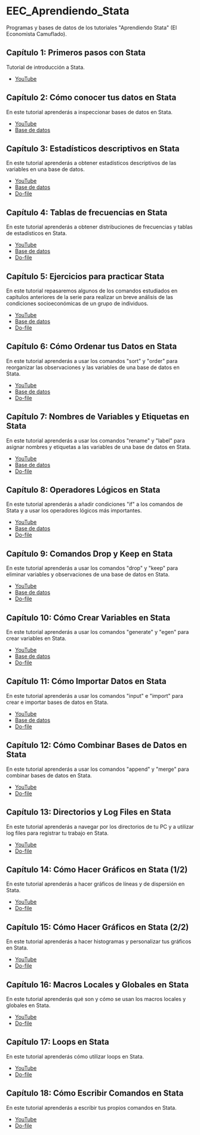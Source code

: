 # EEC_Aprendiendo_Stata
 Programas y bases de datos de los tutoriales "Aprendiendo Stata" (El Economista Camuflado).

## Capítulo 1: Primeros pasos con Stata
Tutorial de introducción a Stata.
- [YouTube](https://www.youtube.com/watch?v=9SoBYGcbocU)

## Capítulo 2: Cómo conocer tus datos en Stata
En este tutorial aprenderás a inspeccionar bases de datos en Stata.
- [YouTube](https://www.youtube.com/watch?v=KaH50JQl1jQ&t=1732s)
- [Base de datos](https://github.com/manuelmontesinos/EEC_Aprendiendo_Stata/blob/main/data1.dta)

## Capítulo 3: Estadísticos descriptivos en Stata
En este tutorial aprenderás a obtener estadísticos descriptivos de las variables en una base de datos.
- [YouTube](https://www.youtube.com/watch?v=eIHLHHd-3do)
- [Base de datos](https://github.com/manuelmontesinos/EEC_Aprendiendo_Stata/blob/main/data1.dta)
- [Do-file](https://github.com/manuelmontesinos/EEC_Aprendiendo_Stata/blob/main/dofile_c3.do)

## Capítulo 4: Tablas de frecuencias en Stata
En este tutorial aprenderás a obtener distribuciones de frecuencias y tablas de estadísticos en Stata.
- [YouTube](https://www.youtube.com/watch?v=UWWU0G3qd1I&t=459s)
- [Base de datos](https://github.com/manuelmontesinos/EEC_Aprendiendo_Stata/blob/main/data1.dta)
- [Do-file](https://github.com/manuelmontesinos/EEC_Aprendiendo_Stata/blob/main/dofile_c4.do)

## Capítulo 5: Ejercicios para practicar Stata
En este tutorial repasaremos algunos de los comandos estudiados en capítulos anteriores de la serie para realizar un breve análisis de las condiciones socioeconómicas de un grupo de individuos.
- [YouTube](https://www.youtube.com/watch?v=xcFJZVqTK1Y&t=12s)
- [Base de datos](https://github.com/manuelmontesinos/EEC_Aprendiendo_Stata/blob/main/data1.dta)
- [Do-file](https://github.com/manuelmontesinos/EEC_Aprendiendo_Stata/blob/main/dofile_c5.do)

## Capítulo 6: Cómo Ordenar tus Datos en Stata
En este tutorial aprenderás a usar los comandos "sort" y "order" para reorganizar las observaciones y las variables de una base de datos en Stata.
- [YouTube](https://youtu.be/o_q9Oas-RJg)
- [Base de datos](https://github.com/manuelmontesinos/EEC_Aprendiendo_Stata/blob/main/data1.dta)
- [Do-file](https://github.com/manuelmontesinos/EEC_Aprendiendo_Stata/blob/main/dofile_c6.do)

## Capítulo 7: Nombres de Variables y Etiquetas en Stata
En este tutorial aprenderás a usar los comandos "rename" y "label" para asignar nombres y etiquetas a las variables de una base de datos en Stata.
- [YouTube](https://youtu.be/zKbyySLmAYI)
- [Base de datos](https://github.com/manuelmontesinos/EEC_Aprendiendo_Stata/blob/main/data1.dta)
- [Do-file](https://github.com/manuelmontesinos/EEC_Aprendiendo_Stata/blob/main/dofile_c7.do)

## Capítulo 8: Operadores Lógicos en Stata
En este tutorial aprenderás a añadir condiciones "if" a los comandos de Stata y a usar los operadores lógicos más importantes.
- [YouTube](https://youtu.be/2bKWrJWEmNY)
- [Base de datos](https://github.com/manuelmontesinos/EEC_Aprendiendo_Stata/blob/main/data1.dta)
- [Do-file](https://github.com/manuelmontesinos/EEC_Aprendiendo_Stata/blob/main/dofile_c8.do)

## Capítulo 9: Comandos Drop y Keep en Stata
En este tutorial aprenderás a usar los comandos "drop" y "keep" para eliminar variables y observaciones de una base de datos en Stata.
- [YouTube](https://youtu.be/1O_dKi2qmb8)
- [Base de datos](https://github.com/manuelmontesinos/EEC_Aprendiendo_Stata/blob/main/data1.dta)
- [Do-file](https://github.com/manuelmontesinos/EEC_Aprendiendo_Stata/blob/main/dofile_c9.do)

## Capítulo 10: Cómo Crear Variables en Stata
En este tutorial aprenderás a usar los comandos "generate" y "egen" para crear variables en Stata.
- [YouTube](https://youtu.be/FdDUMq3skYI)
- [Base de datos](https://github.com/manuelmontesinos/EEC_Aprendiendo_Stata/blob/main/data1.dta)
- [Do-file](https://github.com/manuelmontesinos/EEC_Aprendiendo_Stata/blob/main/dofile_c10.do)

## Capítulo 11: Cómo Importar Datos en Stata
En este tutorial aprenderás a usar los comandos "input" e "import" para crear e importar bases de datos en Stata.
- [YouTube](https://youtu.be/DcDuqMXSVyw)
- [Base de datos](https://github.com/manuelmontesinos/EEC_Aprendiendo_Stata/blob/main/data1.dta)
- [Do-file](https://github.com/manuelmontesinos/EEC_Aprendiendo_Stata/blob/main/dofile_c11.do)

## Capítulo 12: Cómo Combinar Bases de Datos en Stata
En este tutorial aprenderás a usar los comandos "append" y "merge" para combinar bases de datos en Stata.
- [YouTube](https://youtu.be/iGmQwJY9Wgc?si=jK5kkS58Fgdx5yUl)
- [Do-file](https://github.com/manuelmontesinos/EEC_Aprendiendo_Stata/blob/main/dofile_c12.do)

## Capítulo 13: Directorios y Log Files en Stata
En este tutorial aprenderás a navegar por los directorios de tu PC y a utilizar log files para registrar tu trabajo en Stata.
- [YouTube](https://youtu.be/J06qnc9WKMw?si=PgsNtwOhGsb3Ja_n)
- [Do-file](https://github.com/manuelmontesinos/EEC_Aprendiendo_Stata/blob/main/dofile_c13.do)

## Capítulo 14: Cómo Hacer Gráficos en Stata (1/2)
En este tutorial aprenderás a hacer gráficos de líneas y de dispersión en Stata.
- [YouTube](https://youtu.be/ZfpCYYp3L2Q?si=3j6w4RZQnqc92672)
- [Do-file](https://github.com/manuelmontesinos/EEC_Aprendiendo_Stata/blob/main/dofile_c14.do)

## Capítulo 15: Cómo Hacer Gráficos en Stata (2/2)
En este tutorial aprenderás a hacer histogramas y personalizar tus gráficos en Stata.
- [YouTube](https://youtu.be/mFzvhksswjU?si=K0ZQDWL0ADonDou4)
- [Do-file](https://github.com/manuelmontesinos/EEC_Aprendiendo_Stata/blob/main/dofile_c15.do)

## Capítulo 16: Macros Locales y Globales en Stata 
En este tutorial aprenderás qué son y cómo se usan los macros locales y globales en Stata.
- [YouTube](https://youtu.be/FAdUWAi5S_U)
- [Do-file](https://github.com/manuelmontesinos/EEC_Aprendiendo_Stata/blob/main/dofile_c16.do)

## Capítulo 17: Loops en Stata
En este tutorial aprenderás cómo utilizar loops en Stata.
- [YouTube](https://youtu.be/BWkSBQKWR2o)
- [Do-file](https://github.com/manuelmontesinos/EEC_Aprendiendo_Stata/blob/main/dofile_c17.do)

## Capítulo 18: Cómo Escribir Comandos en Stata
En este tutorial aprenderás a escribir tus propios comandos en Stata.
- [YouTube](https://youtu.be/uJjcdCDB9vY)
- [Do-file](https://github.com/manuelmontesinos/EEC_Aprendiendo_Stata/blob/main/dofile_c18.do)